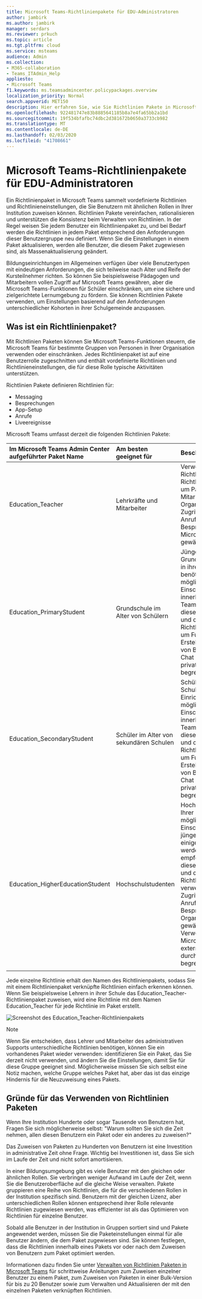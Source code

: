 ```yaml
---
title: Microsoft Teams-Richtlinienpakete für EDU-Administratoren
author: jambirk
ms.author: jambirk
manager: serdars
ms.reviewer: prkuch
ms.topic: article
ms.tgt.pltfrm: cloud
ms.service: msteams
audience: Admin
ms.collection:
- M365-collaboration
- Teams_ITAdmin_Help
appliesto:
- Microsoft Teams
f1.keywords: ms.teamsadmincenter.policypackages.overview
localization_priority: Normal
search.appverid: MET150
description: Hier erfahren Sie, wie Sie Richtlinien Pakete in Microsoft Teams verwenden und verwalten.
ms.openlocfilehash: 922481747e83b8885641185b8a7e4fa65bb2a1bd
ms.sourcegitcommit: 19f534bfafbc74dbc2d381672b0650a3733cb982
ms.translationtype: MT
ms.contentlocale: de-DE
ms.lasthandoff: 02/03/2020
ms.locfileid: "41708661"
---
```

# <a name="microsoft-teams-policy-packages-for-edu-admins"></a>Microsoft Teams-Richtlinienpakete für EDU-Administratoren

Ein Richtlinienpaket in Microsoft Teams sammelt vordefinierte Richtlinien und Richtlinieneinstellungen, die Sie Benutzern mit ähnlichen Rollen in Ihrer Institution zuweisen können. Richtlinien Pakete vereinfachen, rationalisieren und unterstützen die Konsistenz beim Verwalten von Richtlinien. In der Regel weisen Sie jedem Benutzer ein Richtlinienpaket zu, und bei Bedarf werden die Richtlinien in jedem Paket entsprechend den Anforderungen dieser Benutzergruppe neu definiert. Wenn Sie die Einstellungen in einem Paket aktualisieren, werden alle Benutzer, die diesem Paket zugewiesen sind, als Massenaktualisierung geändert.

Bildungseinrichtungen im Allgemeinen verfügen über viele Benutzertypen mit eindeutigen Anforderungen, die sich teilweise nach Alter und Reife der Kursteilnehmer richten. So können Sie beispielsweise Pädagogen und Mitarbeitern vollen Zugriff auf Microsoft Teams gewähren, aber die Microsoft Teams-Funktionen für Schüler einschränken, um eine sichere und zielgerichtete Lernumgebung zu fördern. Sie können Richtlinien Pakete verwenden, um Einstellungen basierend auf den Anforderungen unterschiedlicher Kohorten in ihrer Schulgemeinde anzupassen.

## <a name="what-is-a-policy-package"></a>Was ist ein Richtlinienpaket?

Mit Richtlinien Paketen können Sie Microsoft Teams-Funktionen steuern, die Microsoft Teams für bestimmte Gruppen von Personen in Ihrer Organisation verwenden oder einschränken. Jedes Richtlinienpaket ist auf eine Benutzerrolle zugeschnitten und enthält vordefinierte Richtlinien und Richtlinieneinstellungen, die für diese Rolle typische Aktivitäten unterstützen.

Richtlinien Pakete definieren Richtlinien für:
- Messaging
- Besprechungen
- App-Setup
- Anrufe
- Liveereignisse

Microsoft Teams umfasst derzeit die folgenden Richtlinien Pakete:

|Im Microsoft Teams Admin Center aufgeführter Paket Name |Am besten geeignet für  |Beschreibung |
|:--- |:--- |:--- |
|Education_Teacher| Lehrkräfte und Mitarbeiter| Verwenden Sie diesen Richtliniensatz und die Richtlinieneinstellungen, um Pädagogen und Mitarbeitern in Ihrer Organisation vollen Zugriff auf Chats, Anrufe und Besprechungen über Microsoft Teams zu gewähren. |
|Education_PrimaryStudent | Grundschule im Alter von Schülern  | Jüngere, Grundschüler/Studenten in ihrer Einrichtung benötigen möglicherweise mehr Einschränkungen innerhalb von Microsoft Teams. Verwenden Sie diesen Richtliniensatz und die Richtlinieneinstellungen, um Funktionen wie das Erstellen und Verwalten von Besprechungen, die Chat Verwaltung und private Anrufe zu begrenzen. |
|Education_SecondaryStudent| Schüler im Alter von sekundären Schulen | Schüler von sekundären Schulen in ihrer Einrichtung benötigen möglicherweise weitere Einschränkungen innerhalb von Microsoft Teams. Verwenden Sie diesen Richtliniensatz und die Richtlinieneinstellungen, um Funktionen wie das Erstellen und Verwalten von Besprechungen, die Chat Verwaltung und private Anrufe zu begrenzen. |
|Education_HigherEducationStudent | Hochschulstudenten | Hochschulstudenten in Ihrer Intuition benötigen möglicherweise weniger Einschränkungen als jüngere Schüler, aber einige Einschränkungen werden möglicherweise empfohlen. Sie können diesen Richtliniensatz und die Richtlinieneinstellungen verwenden, um den Zugriff auf Chats, Anrufe und Besprechungen in Ihrer Organisation zu gewähren, aber die Verwendung von Microsoft Teams mit externen Teilnehmern durch ihre Schüler zu begrenzen. |
|||

Jede einzelne Richtlinie erhält den Namen des Richtlinienpakets, sodass Sie mit einem Richtlinienpaket verknüpfte Richtlinien einfach erkennen können. Wenn Sie beispielsweise Lehrern in ihrer Schule das Education_Teacher-Richtlinienpaket zuweisen, wird eine Richtlinie mit dem Namen Education_Teacher für jede Richtlinie im Paket erstellt.

![Screenshot des Education_Teacher-Richtlinienpakets](media/policy-packages-education_teacher.png)

> [!NOTE]
> Wenn Sie entscheiden, dass Lehrer und Mitarbeiter des administrativen Supports unterschiedliche Richtlinien benötigen, können Sie ein vorhandenes Paket wieder verwenden: identifizieren Sie ein Paket, das Sie derzeit nicht verwenden, und ändern Sie die Einstellungen, damit Sie für diese Gruppe geeignet sind. Möglicherweise müssen Sie sich selbst eine Notiz machen, welche Gruppe welches Paket hat, aber das ist das einzige Hindernis für die Neuzuweisung eines Pakets.

## <a name="why-use-policy-packages"></a>Gründe für das Verwenden von Richtlinien Paketen

Wenn Ihre Institution Hunderte oder sogar Tausende von Benutzern hat, Fragen Sie sich möglicherweise selbst: "Warum sollten Sie sich die Zeit nehmen, allen diesen Benutzern ein Paket oder ein anderes zu zuweisen?"

Das Zuweisen von Paketen zu Hunderten von Benutzern ist eine Investition in administrative Zeit ohne Frage. Wichtig bei Investitionen ist, dass Sie sich im Laufe der Zeit und nicht sofort amortisieren.

In einer Bildungsumgebung gibt es viele Benutzer mit den gleichen oder ähnlichen Rollen. Sie verbringen weniger Aufwand im Laufe der Zeit, wenn Sie die Benutzeroberfläche auf die gleiche Weise verwalten. Pakete gruppieren eine Reihe von Richtlinien, die für die verschiedenen Rollen in der Institution spezifisch sind. Benutzern mit der gleichen Lizenz, aber unterschiedlichen Rollen können entsprechend ihrer Rolle relevante Richtlinien zugewiesen werden, was effizienter ist als das Optimieren von Richtlinien für einzelne Benutzer.

Sobald alle Benutzer in der Institution in Gruppen sortiert sind und Pakete angewendet werden, müssen Sie die Paketeinstellungen einmal für alle Benutzer ändern, die dem Paket zugewiesen sind. Sie können festlegen, dass die Richtlinien innerhalb eines Pakets vor oder nach dem Zuweisen von Benutzern zum Paket optimiert werden.

Informationen dazu finden Sie unter [Verwalten von Richtlinien Paketen in Microsoft Teams](manage-policy-packages.md) für schrittweise Anleitungen zum Zuweisen einzelner Benutzer zu einem Paket, zum Zuweisen von Paketen in einer Bulk-Version für bis zu 20 Benutzer sowie zum Verwalten und Aktualisieren der mit den einzelnen Paketen verknüpften Richtlinien.
